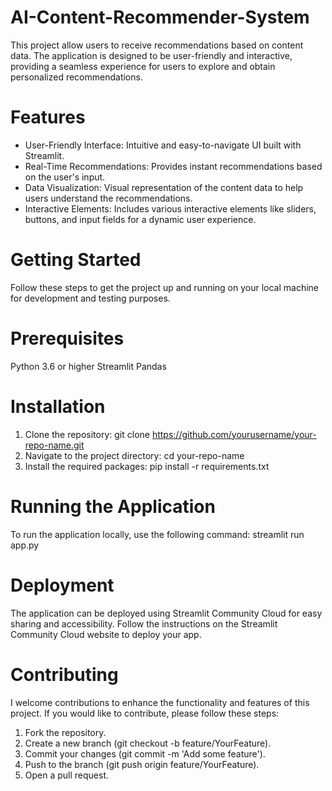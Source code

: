 # AI-Content-Recommender-System
This project allow users to receive recommendations based on content data. The application is designed to be user-friendly and interactive, providing a seamless experience for users to explore and obtain personalized recommendations.
# Features
- User-Friendly Interface: Intuitive and easy-to-navigate UI built with Streamlit.
- Real-Time Recommendations: Provides instant recommendations based on the user's input.
- Data Visualization: Visual representation of the content data to help users understand the recommendations.
- Interactive Elements: Includes various interactive elements like sliders, buttons, and input fields for a dynamic user experience.
# Getting Started
Follow these steps to get the project up and running on your local machine for development and testing purposes.
# Prerequisites
Python 3.6 or higher
Streamlit
Pandas
# Installation
1. Clone the repository: git clone https://github.com/yourusername/your-repo-name.git 
2. Navigate to the project directory: cd your-repo-name
3. Install the required packages: pip install -r requirements.txt
# Running the Application
To run the application locally, use the following command: streamlit run app.py
# Deployment
The application can be deployed using Streamlit Community Cloud for easy sharing and accessibility. Follow the instructions on the Streamlit Community Cloud website to deploy your app.
# Contributing
I welcome contributions to enhance the functionality and features of this project. If you would like to contribute, please follow these steps:
1. Fork the repository.
2. Create a new branch (git checkout -b feature/YourFeature).
3. Commit your changes (git commit -m 'Add some feature').
4. Push to the branch (git push origin feature/YourFeature).
5. Open a pull request.
